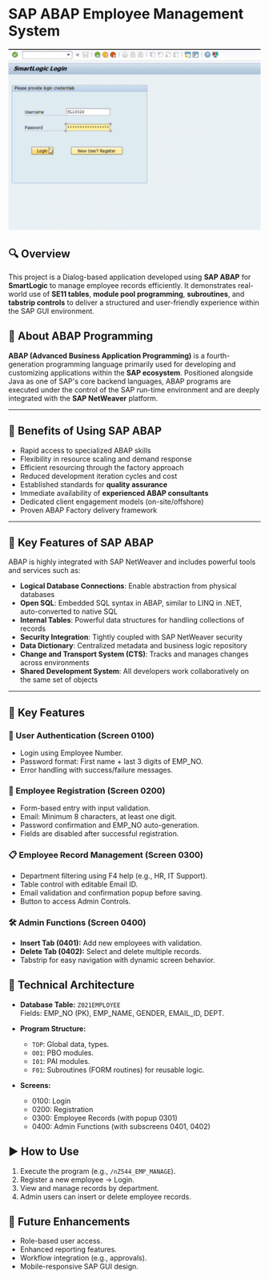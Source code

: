 # SAP ABAP Employee Management System

<p align="center">
  <img src="./SAP_DP_Pic1.png" alt="DBMS Overview" width="600px"/>
</p>


## 🔍 Overview  
This project is a Dialog-based application developed using **SAP ABAP** for **SmartLogic** to manage employee records efficiently. It demonstrates real-world use of **SE11 tables**, **module pool programming**, **subroutines**, and **tabstrip controls** to deliver a structured and user-friendly experience within the SAP GUI environment.

## 📘 About ABAP Programming

**ABAP (Advanced Business Application Programming)** is a fourth-generation programming language primarily used for developing and customizing applications within the **SAP ecosystem**. Positioned alongside Java as one of SAP's core backend languages, ABAP programs are executed under the control of the SAP run-time environment and are deeply integrated with the **SAP NetWeaver** platform.

---

## 🌟 Benefits of Using SAP ABAP

- Rapid access to specialized ABAP skills
- Flexibility in resource scaling and demand response
- Efficient resourcing through the factory approach
- Reduced development iteration cycles and cost
- Established standards for **quality assurance**
- Immediate availability of **experienced ABAP consultants**
- Dedicated client engagement models (on-site/offshore)
- Proven ABAP Factory delivery framework

---

## 🔧 Key Features of SAP ABAP

ABAP is highly integrated with SAP NetWeaver and includes powerful tools and services such as:

- **Logical Database Connections**: Enable abstraction from physical databases
- **Open SQL**: Embedded SQL syntax in ABAP, similar to LINQ in .NET, auto-converted to native SQL
- **Internal Tables**: Powerful data structures for handling collections of records
- **Security Integration**: Tightly coupled with SAP NetWeaver security
- **Data Dictionary**: Centralized metadata and business logic repository
- **Change and Transport System (CTS)**: Tracks and manages changes across environments
- **Shared Development System**: All developers work collaboratively on the same set of objects

---
## 🧱 Key Features

### 👤 User Authentication (Screen 0100)
- Login using Employee Number.
- Password format: First name + last 3 digits of EMP_NO.
- Error handling with success/failure messages.

### 📝 Employee Registration (Screen 0200)
- Form-based entry with input validation.
- Email: Minimum 8 characters, at least one digit.
- Password confirmation and EMP_NO auto-generation.
- Fields are disabled after successful registration.

### 📋 Employee Record Management (Screen 0300)
- Department filtering using F4 help (e.g., HR, IT Support).
- Table control with editable Email ID.
- Email validation and confirmation popup before saving.
- Button to access Admin Controls.

### 🛠 Admin Functions (Screen 0400)
- **Insert Tab (0401):** Add new employees with validation.
- **Delete Tab (0402):** Select and delete multiple records.
- Tabstrip for easy navigation with dynamic screen behavior.

## 🧪 Technical Architecture

- **Database Table:** `Z021EMPLOYEE`  
  Fields: EMP_NO (PK), EMP_NAME, GENDER, EMAIL_ID, DEPT.
  
- **Program Structure:**
  - `TOP`: Global data, types.
  - `O01`: PBO modules.
  - `I01`: PAI modules.
  - `F01`: Subroutines (FORM routines) for reusable logic.

- **Screens:**
  - 0100: Login  
  - 0200: Registration  
  - 0300: Employee Records (with popup 0301)  
  - 0400: Admin Functions (with subscreens 0401, 0402)

## ▶️ How to Use

1. Execute the program (e.g., `/nZ544_EMP_MANAGE`).
2. Register a new employee → Login.
3. View and manage records by department.
4. Admin users can insert or delete employee records.

## 🔮 Future Enhancements
- Role-based user access.
- Enhanced reporting features.
- Workflow integration (e.g., approvals).
- Mobile-responsive SAP GUI design.

